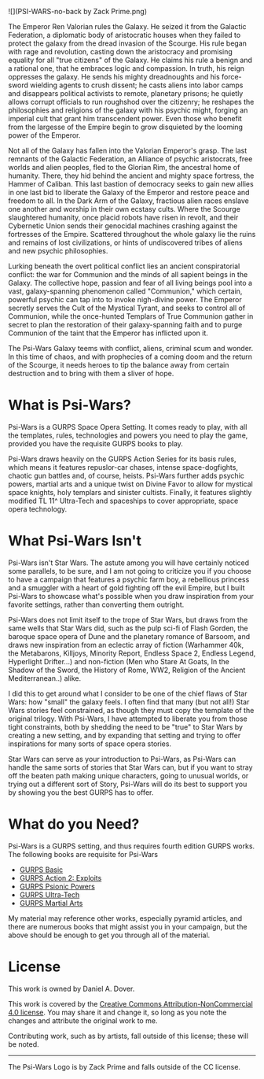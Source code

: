![](PSI-WARS-no-back by Zack Prime.png)

The Emperor Ren Valorian rules the Galaxy.  He seized it from the Galactic Federation, a diplomatic body of aristocratic houses when they failed to protect the galaxy from the dread invasion of the Scourge.  His rule began with rage and revolution, casting down the aristocracy and promising equality for all "true citizens" of the Galaxy.  He claims his rule a benign and a rational one, that he embraces logic and compassion.  In truth, his reign oppresses the galaxy.  He sends his mighty dreadnoughts and his force-sword wielding agents to crush dissent; he casts aliens into labor camps and disappears political activists to remote, planetary prisons; he  quietly allows corrupt officials to run roughshod over the citizenry; he reshapes the philosophies and religions of the galaxy with his psychic might, forging an imperial cult that grant him transcendent power.  Even those who benefit from the largesse of the Empire begin to grow disquieted by the looming power of the Emperor.

Not all of the Galaxy has fallen into the Valorian Emperor's grasp.  The last remnants of the Galactic Federation, an Alliance of psychic aristocrats, free worlds and alien peoples, fled to the Glorian Rim, the ancestral home of humanity. There, they hid behind the ancient and mighty space fortress, the Hammer of Caliban.  This last bastion of democracy seeks to gain new allies in one last bid to liberate the Galaxy of the Emperor and restore peace and freedom to all.  In the Dark Arm of the Galaxy, fractious alien races enslave one another and worship in their own ecstasy cults.  Where the Scourge slaughtered humanity, once placid robots have risen in revolt, and their Cybernetic Union sends their genocidal machines crashing against the fortresses of the Empire.  Scattered throughout the whole galaxy lie the ruins and remains of lost civilizations, or hints of  undiscovered tribes of aliens and new psychic philosophies.

Lurking beneath the overt political conflict lies an ancient conspiratorial conflict: the war for Communion and the minds of all sapient beings in the Galaxy.  The collective hope, passion and fear of all living beings pool into a vast, galaxy-spanning phenomenon called "Communion," which certain, powerful psychic can tap into to invoke nigh-divine power.  The Emperor secretly serves the Cult of the Mystical Tyrant, and seeks to control all of Communion, while the once-hunted Templars of True Communion gather in secret to plan the restoration of their galaxy-spanning faith and to purge Communion of the taint that the Emperor has inflicted upon it.

The Psi-Wars Galaxy teems with conflict, aliens, criminal scum and wonder.  In this time of chaos, and with prophecies of a coming doom and the return of the Scourge, it needs heroes to tip the balance away from certain destruction and to bring with them a sliver of hope.

# What is Psi-Wars?

Psi-Wars is a GURPS Space Opera Setting.  It comes ready to play, with all the templates, rules, technologies and powers you need to play the game, provided you have the requisite GURPS books to play.  

Psi-Wars draws heavily on the GURPS Action Series for its basis rules, which means it features repuslor-car chases, intense space-dogfights, chaotic gun battles and, of course, heists.  Psi-Wars further adds psychic powers, martial arts and a unique twist on Divine Favor to allow for mystical space knights, holy templars and sinister cultists. Finally, it features slightly modified TL 11^ Ultra-Tech and spaceships to cover appropriate, space opera technology.

# What Psi-Wars Isn't

Psi-Wars isn't Star Wars.  The astute among you will have certainly noticed some parallels, to be sure, and I am not going to criticize you if you choose to have a campaign that features a psychic farm boy, a rebellious princess and a smuggler with a heart of gold fighting off the evil Empire, but I built Psi-Wars to showcase what's possible when you draw inspiration from your favorite settings, rather than converting them outright.

Psi-Wars does not limit itself to the trope of Star Wars, but draws from the same wells that Star Wars did, such as the pulp sci-fi of Flash Gorden, the baroque space opera of Dune and the planetary romance of Barsoom, and draws new inspiration from an eclectic array of fiction (Warhammer 40k, the Metabarons, Killjoys, Minority Report, Endless Space 2, Endless Legend, Hyperlight Drifter...) and non-fiction (Men who Stare At Goats, In the Shadow of the Sword, the History of Rome, WW2, Religion of the Ancient Mediterranean..) alike.  

I did this to get around what I consider to be one of the chief flaws of Star Wars: how "small" the galaxy feels.  I often find that many (but not all!) Star Wars stories feel constrained, as though they must copy the template of the original trilogy.  With Psi-Wars, I have attempted to liberate you from those tight constraints, both by shedding the need to be "true" to Star Wars by creating a new setting, and by expanding that setting and trying to offer inspirations for many sorts of space opera stories.

Star Wars can serve as your introduction to Psi-Wars, as Psi-Wars can handle the same sorts of stories that Star Wars can, but if you want to stray off the beaten path making unique characters, going to unusual worlds, or trying out a different sort of Story, Psi-Wars will do its best to support you by showing you the best GURPS has to offer.

# What do you Need?

Psi-Wars is a GURPS setting, and thus requires fourth edition GURPS works.  The following books are requisite for Psi-Wars

- [GURPS Basic](http://www.sjgames.com/gurps/books/Basic/) 
- [GURPS Action 2: Exploits](http://www.sjgames.com/gurps/books/action/action2/)
- [GURPS Psionic Powers](www.sjgames.com/gurps/books/psionicpowers/)
- [GURPS Ultra-Tech](http://www.sjgames.com/gurps/books/Ultra-Tech/)
- [GURPS Martial Arts](http://www.sjgames.com/gurps/books/martialarts/)

My material may reference other works, especially pyramid articles, and there are numerous books that might assist you in your campaign, but the above should be enough to get you through all of the material.

# License

This work is owned by Daniel A. Dover. 

This work is covered by the [Creative Commons Attribution-NonCommercial 4.0 license](https://creativecommons.org/licenses/by-nc/4.0/).  You may share it and change it, so long as you note the changes and attribute the original work to me.

Contributing work, such as by artists, fall outside of this license; these will be noted.

------

The Psi-Wars Logo is by Zack Prime and falls outside of the CC license.
